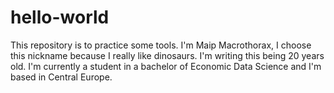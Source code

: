 # hello-world
This repository is to practice some tools.
I'm Maip Macrothorax, I choose this nickname because I really like dinosaurs. 
I'm writing this being 20 years old. 
I'm currently a student in a bachelor of Economic Data Science and I'm based in Central Europe.
